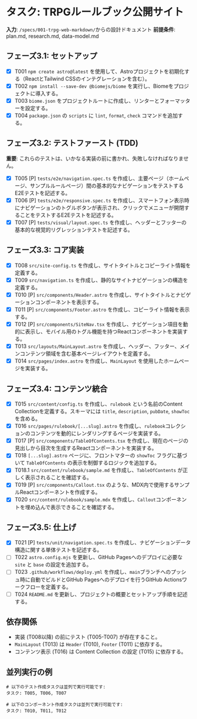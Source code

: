# タスク: TRPGルールブック公開サイト

**入力**: `/specs/001-trpg-web-markdown/`からの設計ドキュメント
**前提条件**: plan.md, research.md, data-model.md

## フェーズ3.1: セットアップ
- [X] T001 `npm create astro@latest` を使用して、Astroプロジェクトを初期化する（ReactとTailwind CSSのインテグレーションを含む）。
- [X] T002 `npm install --save-dev @biomejs/biome` を実行し、Biomeをプロジェクトに導入する。
- [X] T003 `biome.json` をプロジェクトルートに作成し、リンターとフォーマッターを設定する。
- [X] T004 `package.json` の `scripts` に `lint`, `format`, `check` コマンドを追加する。

## フェーズ3.2: テストファースト (TDD)
**重要**: これらのテストは、いかなる実装の前に書かれ、失敗しなければなりません。
- [X] T005 [P] `tests/e2e/navigation.spec.ts` を作成し、主要ページ（ホームページ、サンプルルールページ）間の基本的なナビゲーションをテストするE2Eテストを記述する。
- [X] T006 [P] `tests/e2e/responsive.spec.ts` を作成し、スマートフォン表示時にナビゲーションのトグルボタンが表示され、クリックでメニューが開閉することをテストするE2Eテストを記述する。
- [X] T007 [P] `tests/visual/layout.spec.ts` を作成し、ヘッダーとフッターの基本的な視覚的リグレッションテストを記述する。

## フェーズ3.3: コア実装
- [X] T008 `src/site-config.ts` を作成し、サイトタイトルとコピーライト情報を定義する。
- [X] T009 `src/navigation.ts` を作成し、静的なサイトナビゲーションの構造を定義する。
- [X] T010 [P] `src/components/Header.astro` を作成し、サイトタイトルとナビゲーションコンポーネントを表示する。
- [X] T011 [P] `src/components/Footer.astro` を作成し、コピーライト情報を表示する。
- [X] T012 [P] `src/components/SiteNav.tsx` を作成し、ナビゲーション項目を動的に表示し、モバイル用のトグル機能を持つReactコンポーネントを実装する。
- [X] T013 `src/layouts/MainLayout.astro` を作成し、ヘッダー、フッター、メインコンテンツ領域を含む基本ページレイアウトを定義する。
- [X] T014 `src/pages/index.astro` を作成し、`MainLayout` を使用したホームページを実装する。

## フェーズ3.4: コンテンツ統合
- [X] T015 `src/content/config.ts` を作成し、`rulebook` という名前のContent Collectionを定義する。スキーマには `title`, `description`, `pubDate`, `showToc` を含める。
- [X] T016 `src/pages/rulebook/[...slug].astro` を作成し、`rulebook`コレクションのコンテンツを動的にレンダリングするページを実装する。
- [X] T017 [P] `src/components/TableOfContents.tsx` を作成し、現在のページの見出しから目次を生成するReactコンポーネントを実装する。
- [X] T018 `[...slug].astro` ページに、フロントマターの `showToc` フラグに基づいて `TableOfContents` の表示を制御するロジックを追加する。
- [X] T018.1 `src/content/rulebook/sample.md` を作成し、`TableOfContents` が正しく表示されることを確認する。
- [X] T019 [P] `src/components/Callout.tsx` のような、MDX内で使用するサンプルReactコンポーネントを作成する。
- [X] T020 `src/content/rulebook/sample.mdx` を作成し、`Callout`コンポーネントを埋め込んで表示できることを確認する。

## フェーズ3.5: 仕上げ
- [X] T021 [P] `tests/unit/navigation.spec.ts` を作成し、ナビゲーションデータ構造に関する単体テストを記述する。
- [ ] T022 `astro.config.mjs` を更新し、GitHub Pagesへのデプロイに必要な `site` と `base` の設定を追加する。
- [ ] T023 `.github/workflows/deploy.yml` を作成し、`main`ブランチへのプッシュ時に自動でビルドとGitHub Pagesへのデプロイを行うGitHub Actionsワークフローを定義する。
- [ ] T024 `README.md` を更新し、プロジェクトの概要とセットアップ手順を記述する。

## 依存関係
- 実装 (T008以降) の前にテスト (T005-T007) が存在すること。
- `MainLayout` (T013) は `Header` (T010), `Footer` (T011) に依存する。
- コンテンツ表示 (T016) は Content Collection の設定 (T015) に依存する。

## 並列実行の例
```
# 以下のテスト作成タスクは並列で実行可能です:
タスク: T005, T006, T007

# 以下のコンポーネント作成タスクは並列で実行可能です:
タスク: T010, T011, T012
```
